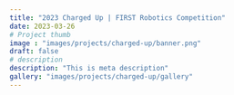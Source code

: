 ```yaml
---
title: "2023 Charged Up | FIRST Robotics Competition"
date: 2023-03-26
# Project thumb
image : "images/projects/charged-up/banner.png"
draft: false
# description
description: "This is meta description"
gallery: "images/projects/charged-up/gallery"
---
```

